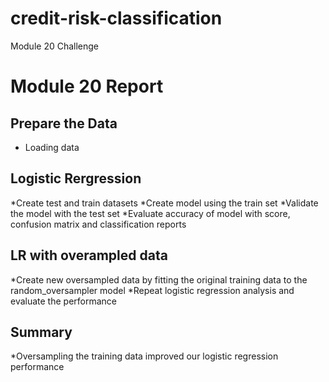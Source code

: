 # credit-risk-classification
Module 20 Challenge

# Module 20 Report


## Prepare the Data

* Loading data

## Logistic Rergression 

*Create test and train datasets
*Create model using the train set
*Validate the model with the test set
*Evaluate accuracy of model with score, confusion matrix and classification reports

## LR with overampled data

*Create new oversampled data by fitting the original training data to the random_oversampler model
*Repeat logistic regression analysis and evaluate the performance

## Summary

*Oversampling the training data improved our logistic regression performance
